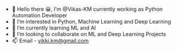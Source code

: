 - 👋 Hello there 😀, I’m @Vikas-KM currently working as Python Automation Developer
- 👀 I’m interested in Python, Machine Learning and Deep Learning
- 🌱 I’m currently learning ML and AI
- 💞️ I’m looking to collaborate on ML and Deep Learning Projects
- 📫 Email - vikki.km@gmail.com

<!---
Vikas-KM/Vikas-KM is a ✨ special ✨ repository because its `README.md` (this file) appears on your GitHub profile.
You can click the Preview link to take a look at your changes.
--->
